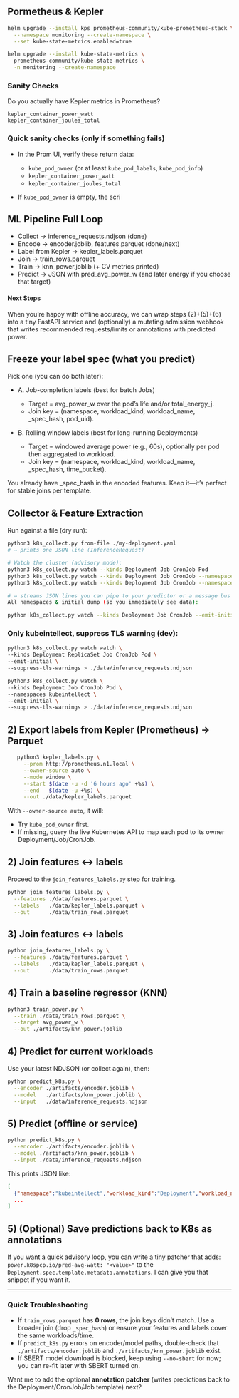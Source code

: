 ## Pormetheus & Kepler

```bash
helm upgrade --install kps prometheus-community/kube-prometheus-stack \
  --namespace monitoring --create-namespace \
  --set kube-state-metrics.enabled=true

helm upgrade --install kube-state-metrics \
  prometheus-community/kube-state-metrics \
  -n monitoring --create-namespace

```

### Sanity Checks

Do you actually have Kepler metrics in Prometheus?

```
kepler_container_power_watt
kepler_container_joules_total
```
### Quick sanity checks (only if something fails)

* In the Prom UI, verify these return data:

  * `kube_pod_owner` (or at least `kube_pod_labels`, `kube_pod_info`)
  * `kepler_container_power_watt`
  * `kepler_container_joules_total`
* If `kube_pod_owner` is empty, the scri




## ML Pipeline Full Loop

* Collect → inference_requests.ndjson (done)
* Encode → encoder.joblib, features.parquet (done/next)
* Label from Kepler → kepler_labels.parquet
* Join → train_rows.parquet
* Train → knn_power.joblib (+ CV metrics printed)
* Predict → JSON with pred_avg_power_w (and later energy if you choose that target)

#### Next Steps

When you’re happy with offline accuracy, we can wrap steps (2)+(5)+(6) into a tiny FastAPI service and (optionally) a mutating admission webhook that writes recommended requests/limits or annotations with predicted power.

## Freeze your label spec (what you predict)

Pick one (you can do both later):

- A. Job-completion labels (best for batch Jobs)
  - Target = avg_power_w over the pod’s life and/or total_energy_j.
  - Join key = (namespace, workload_kind, workload_name, _spec_hash, pod_uid).

- B. Rolling window labels (best for long-running Deployments)
  - Target = windowed average power (e.g., 60s), optionally per pod then aggregated to workload.
  - Join key = (namespace, workload_kind, workload_name, _spec_hash, time_bucket).

You already have _spec_hash in the encoded features. Keep it—it’s perfect for stable joins per template.


## Collector & Feature Extraction

Run against a file (dry run):
```bash
python3 k8s_collect.py from-file ./my-deployment.yaml
# → prints one JSON line (InferenceRequest)

# Watch the cluster (advisory mode):
python3 k8s_collect.py watch --kinds Deployment Job CronJob Pod
python3 k8s_collect.py watch --kinds Deployment Job CronJob --namespaces default team-a
python3 k8s_collect.py watch --kinds Deployment Job CronJob --namespaces kubeintellect

# → streams JSON lines you can pipe to your predictor or a message bus
All namespaces & initial dump (so you immediately see data):

python k8s_collect.py watch --kinds Deployment Job CronJob --emit-initial
```

### Only kubeintellect, suppress TLS warning (dev):

```bash
python3 k8s_collect.py watch watch \
--kinds Deployment ReplicaSet Job CronJob Pod \
--emit-initial \
--suppress-tls-warnings > ./data/inference_requests.ndjson
```


```bash
python3 k8s_collect.py watch \
--kinds Deployment Job CronJob Pod \
--namespaces kubeintellect \
--emit-initial \
--suppress-tls-warnings > ./data/inference_requests.ndjson
```

## 2) Export labels from Kepler (Prometheus) → Parquet

```bash
   python3 kepler_labels.py \
     --prom http://prometheus.n1.local \
     --owner-source auto \
     --mode window \
     --start $(date -u -d '6 hours ago' +%s) \
     --end   $(date -u +%s) \
     --out ./data/kepler_labels.parquet
```

With `--owner-source auto`, it will:
* Try `kube_pod_owner` first.
* If missing, query the live Kubernetes API to map each pod to its owner Deployment/Job/CronJob.

## 2) Join features ↔ labels
Proceed to the `join_features_labels.py` step for training.

```bash
python join_features_labels.py \
  --features ./data/features.parquet \
  --labels   ./data/kepler_labels.parquet \
  --out      ./data/train_rows.parquet
```

## 3) Join features ↔ labels

```bash
python join_features_labels.py \
  --features ./data/features.parquet \
  --labels   ./data/kepler_labels.parquet \
  --out      ./data/train_rows.parquet
```

## 4) Train a baseline regressor (KNN)

```bash
python3 train_power.py \
  --train ./data/train_rows.parquet \
  --target avg_power_w \
  --out ./artifacts/knn_power.joblib
```




## 4) Predict for current workloads

Use your latest NDJSON (or collect again), then:

```bash
python predict_k8s.py \
  --encoder ./artifacts/encoder.joblib \
  --model   ./artifacts/knn_power.joblib \
  --input   ./data/inference_requests.ndjson
```


## 5) Predict (offline or service)

```bash
python predict_k8s.py \
  --encoder ./artifacts/encoder.joblib \
  --model ./artifacts/knn_power.joblib \
  --input ./data/inference_requests.ndjson
```



This prints JSON like:

```json
[
  {"namespace":"kubeintellect","workload_kind":"Deployment","workload_name":"postgres","_spec_hash":"...","pred_avg_power_w": 12.7},
  ...
]
```

## 5) (Optional) Save predictions back to K8s as annotations

If you want a quick advisory loop, you can write a tiny patcher that adds:
`power.k8spcp.io/pred-avg-watt: "<value>"` to the `Deployment.spec.template.metadata.annotations`. I can give you that snippet if you want it.

---

### Quick Troubleshooting

* If `train_rows.parquet` has **0 rows**, the join keys didn’t match. Use a broader join (drop `_spec_hash`) or ensure your features and labels cover the same workloads/time.
* If `predict_k8s.py` errors on encoder/model paths, double-check that `./artifacts/encoder.joblib` and `./artifacts/knn_power.joblib` exist.
* If SBERT model download is blocked, keep using `--no-sbert` for now; you can re-fit later with SBERT turned on.

Want me to add the optional **annotation patcher** (writes predictions back to the Deployment/CronJob/Job template) next?
